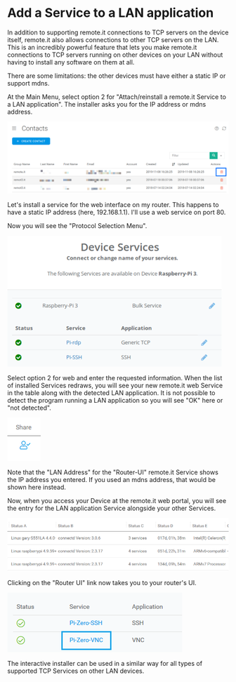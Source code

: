 # Add a Service to a LAN application

In addition to supporting remote.it connections to TCP servers on the device itself, remote.it also allows connections to other TCP servers on the LAN.  This is an incredibly powerful feature that lets you make remote.it connections to TCP servers running on other devices on your LAN without having to install any software on them at all.  

There are some limitations: the other devices must have either a static IP or support mdns.

At the Main Menu, select option 2 for "Attach/reinstall a remote.it Service to a LAN application".  The installer asks you for the IP address or mdns address.

![](../../../.gitbook/assets/image%20%2840%29.png)

Let's install a service for the web interface on my router.   This happens to have a static IP address \(here, 192.168.1.1\).  I'll use a web service on port 80.

Now you will see the "Protocol Selection Menu".

![](../../../.gitbook/assets/image%20%28185%29.png)

Select option 2 for web and enter the requested information.  When the list of installed Services redraws, you will see your new remote.it web Service in the table along with the detected LAN application.  It is not possible to detect the program running a LAN application so you will see "OK" here or "not detected".

![](../../../.gitbook/assets/image%20%28163%29.png)

Note that the "LAN Address" for the "Router-UI" remote.it Service shows the IP address you entered.  If you used an mdns address, that would be shown here instead.

Now, when you access your Device at the remote.it web portal, you will see the entry for the LAN application Service alongside your other Services.

![](../../../.gitbook/assets/image%20%28135%29.png)

Clicking on the "Router UI" link now takes you to your router's UI.

![](../../../.gitbook/assets/image%20%28452%29.png)

The interactive installer can be used in a similar way for all types of supported TCP Services on other LAN devices.

